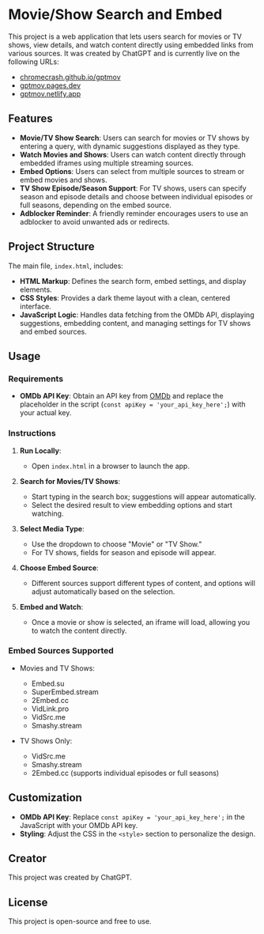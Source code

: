 # Movie/Show Search and Embed

This project is a web application that lets users search for movies or TV shows, view details, and watch content directly using embedded links from various sources. It was created by ChatGPT and is currently live on the following URLs:

- [chromecrash.github.io/gptmov](https://chromecrash.github.io/gptmov)
- [gptmov.pages.dev](https://gptmov.pages.dev)
- [gptmov.netlify.app](https://gptmov.netlify.app/)

## Features

- **Movie/TV Show Search**: Users can search for movies or TV shows by entering a query, with dynamic suggestions displayed as they type.
- **Watch Movies and Shows**: Users can watch content directly through embedded iframes using multiple streaming sources.
- **Embed Options**: Users can select from multiple sources to stream or embed movies and shows.
- **TV Show Episode/Season Support**: For TV shows, users can specify season and episode details and choose between individual episodes or full seasons, depending on the embed source.
- **Adblocker Reminder**: A friendly reminder encourages users to use an adblocker to avoid unwanted ads or redirects.

## Project Structure

The main file, `index.html`, includes:
- **HTML Markup**: Defines the search form, embed settings, and display elements.
- **CSS Styles**: Provides a dark theme layout with a clean, centered interface.
- **JavaScript Logic**: Handles data fetching from the OMDb API, displaying suggestions, embedding content, and managing settings for TV shows and embed sources.

## Usage

### Requirements

- **OMDb API Key**: Obtain an API key from [OMDb](https://www.omdbapi.com/) and replace the placeholder in the script (`const apiKey = 'your_api_key_here';`) with your actual key.

### Instructions

1. **Run Locally**:
   - Open `index.html` in a browser to launch the app.

2. **Search for Movies/TV Shows**:
   - Start typing in the search box; suggestions will appear automatically.
   - Select the desired result to view embedding options and start watching.

3. **Select Media Type**:
   - Use the dropdown to choose "Movie" or "TV Show."
   - For TV shows, fields for season and episode will appear.

4. **Choose Embed Source**:
   - Different sources support different types of content, and options will adjust automatically based on the selection.

5. **Embed and Watch**:
   - Once a movie or show is selected, an iframe will load, allowing you to watch the content directly.

### Embed Sources Supported

- Movies and TV Shows:
  - Embed.su
  - SuperEmbed.stream
  - 2Embed.cc
  - VidLink.pro
  - VidSrc.me
  - Smashy.stream

- TV Shows Only:
  - VidSrc.me
  - Smashy.stream
  - 2Embed.cc (supports individual episodes or full seasons)

## Customization

- **OMDb API Key**: Replace `const apiKey = 'your_api_key_here';` in the JavaScript with your OMDb API key.
- **Styling**: Adjust the CSS in the `<style>` section to personalize the design.

## Creator

This project was created by ChatGPT.

## License

This project is open-source and free to use.
